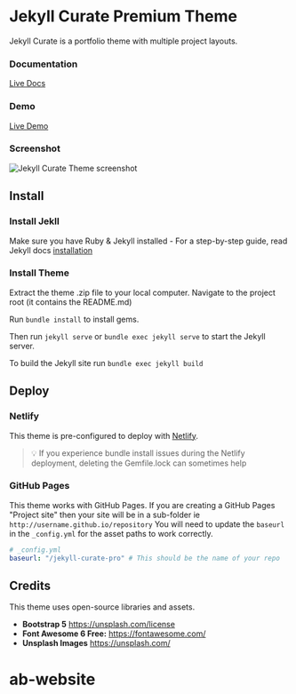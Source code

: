 # Jekyll Curate Premium Theme

Jekyll Curate is a portfolio theme with multiple project layouts.

### Documentation

[Live Docs](https://www.zerostatic.io/docs/jekyll-curate)

### Demo

[Live Demo](https://jekyll-curate.netlify.app/)

### Screenshot

![Jekyll Curate Theme screenshot](https://www.zerostatic.io/theme/jekyll-curate/jekyll-curate-screenshot.png)

## Install

### Install Jekll

Make sure you have Ruby & Jekyll installed - For a step-by-step guide, read Jekyll docs [installation](https://jekyllrb.com/docs/installation/)

### Install Theme

Extract the theme .zip file to your local computer. Navigate to the project root (it contains the README.md)

Run `bundle install` to install gems.

Then run `jekyll serve` or `bundle exec jekyll serve` to start the Jekyll server.

To build the Jekyll site run `bundle exec jekyll build`

## Deploy

### Netlify

This theme is pre-configured to deploy with [Netlify](https://docs.netlify.com/site-deploys/create-deploys/).

> 💡 If you experience bundle install issues during the Netlify deployment, deleting the Gemfile.lock can sometimes help

### GitHub Pages

This theme works with GitHub Pages. If you are creating a GitHub Pages "Project site" then your site will be in a sub-folder ie `http://username.github.io/repository` You will need to update the `baseurl` in the `_config.yml` for the asset paths to work correctly.

```yaml
# _config.yml
baseurl: "/jekyll-curate-pro" # This should be the name of your repo
```

## Credits

This theme uses open-source libraries and assets.

- **Bootstrap 5** https://unsplash.com/license
- **Font Awesome 6 Free:** https://fontawesome.com/
- **Unsplash Images** https://unsplash.com/
# ab-website
